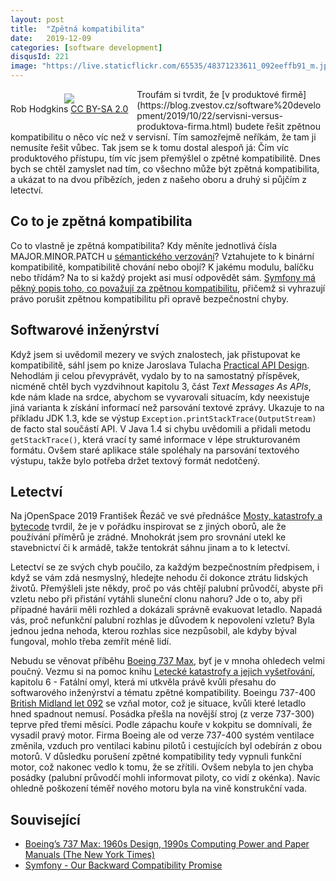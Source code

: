 ```yaml
---
layout: post
title:  "Zpětná kompatibilita"
date:   2019-12-09
categories: [software development]
disqusId: 221
image: "https://live.staticflickr.com/65535/48371233611_092eeffb91_m.jpg"
---
```


<div style="float: left; margin: 0.5em 1em 1em 0em; text-align: center;"><a href="https://www.flickr.com/photos/131806380@N05/48371233611"><img src="https://live.staticflickr.com/65535/48371233611_092eeffb91_m.jpg" /></a><br/>Rob Hodgkins <a href="https://creativecommons.org/licenses/by-sa/2.0/">CC BY-SA 2.0</a></div>Troufám si tvrdit, že [v produktové firmě](https://blog.zvestov.cz/software%20development/2019/10/22/servisni-versus-produktova-firma.html) budete řešit zpětnou kompatibilitu o něco víc než v servisní. Tím samozřejmě neříkám, že tam ji nemusíte řešit vůbec. Tak jsem se k tomu dostal alespoň já: Čím víc produktového přístupu, tím víc jsem přemýšlel o zpětné kompatibilitě. Dnes bych se chtěl zamyslet nad tím, co všechno může být zpětná kompatibilita, a ukázat to na dvou příbězích, jeden z našeho oboru a druhý si půjčím z letectví.
<div style="clear:both"></div>
<!--more-->

## Co to je zpětná kompatibilita

Co to vlastně je zpětná kompatibilita? Kdy měníte jednotlivá čísla MAJOR.MINOR.PATCH u [sémantického verzování](https://semver.org/lang/cs/)? Vztahujete to k binární kompatibilitě, kompatibilitě chování nebo obojí? K jakému modulu, balíčku nebo třídám? Na to si každý projekt asi musí odpovědět sám. [Symfony má pěkný popis toho, co považují za zpětnou kompatibilitu](https://symfony.com/doc/current/contributing/code/bc.html), přičemž si vyhrazují právo porušit zpětnou kompatibilitu při opravě bezpečnostní chyby.

## Softwarové inženýrství

Když jsem si uvědomil mezery ve svých znalostech, jak přistupovat ke kompatibilitě, sáhl jsem po knize Jaroslava Tulacha [Practical API Design](https://www.goodreads.com/review/show/2870967061?book_show_action=false&from_review_page=1). Nehodlám ji celou převyprávět, vydalo by to na samostatný příspěvek, nicméně chtěl bych vyzdvihnout kapitolu 3, část _Text Messages As APIs_, kde nám klade na srdce, abychom se vyvarovali situacím, kdy neexistuje jiná varianta k získání informací než parsování textové zprávy. Ukazuje to na příkladu JDK 1.3, kde se výstup `Exception.printStackTrace(OutputStream)` de facto stal součástí API. V Java 1.4 si chybu uvědomili a přidali metodu `getStackTrace()`, která vrací ty samé informace v lépe strukturovaném formátu. Ovšem staré aplikace stále spoléhaly na parsování textového výstupu, takže bylo potřeba držet textový formát nedotčený.

## Letectví

Na jOpenSpace 2019 František Řezáč ve své přednášce [Mosty, katastrofy a bytecode](https://youtu.be/-3BCl8DTd0U) tvrdil, že je v pořádku inspirovat se z jiných oborů, ale že používání příměrů je zrádné. Mnohokrát jsem pro srovnání utekl ke stavebnictví či k armádě, takže tentokrát sáhnu jinam a to k letectví.

Letectví se ze svých chyb poučilo, za každým bezpečnostním předpisem, i když se vám zdá nesmyslný, hledejte nehodu či dokonce ztrátu lidských životů. Přemýšleli jste někdy, proč po vás chtějí palubní průvodčí, abyste při vzletu nebo při přistání vytáhli sluneční clonu nahoru? Jde o to, aby při případné havárii měli rozhled a dokázali správně evakuovat letadlo. Napadá vás, proč nefunkční palubní rozhlas je důvodem k nepovolení vzletu? Byla jednou jedna nehoda, kterou rozhlas sice nezpůsobil, ale kdyby býval fungoval, mohlo třeba zemřít méně lidí.

Nebudu se věnovat příběhu [Boeing 737 Max](https://www.nytimes.com/2019/04/08/business/boeing-737-max-.html), byť je v mnoha ohledech velmi poučný. Vezmu si na pomoc knihu [Letecké katastrofy a jejich vyšetřování](https://audioteka.com/cz/audiobook/letecke-katastrofy-a-jejich-vysetrovani), kapitolu 6 - Fatální omyl, která mi utkvěla právě kvůli přesahu do softwarového inženýrství a tématu zpětné kompatibility. Boeingu 737-400 [British Midland let 092](https://en.wikipedia.org/wiki/Kegworth_air_disaster) se vzňal motor, což je situace, kvůli které letadlo hned spadnout nemusí. Posádka přešla na novější stroj (z verze 737-300) teprve před třemi měsíci. Podle zápachu kouře v kokpitu se domnívali, že vysadil pravý motor. Firma Boeing ale od verze 737-400 systém ventilace změnila, vzduch pro ventilaci kabinu pilotů i cestujících byl odebírán z obou motorů. V důsledku porušení zpětné kompatibility tedy vypnuli funkční motor, což nakonec vedlo k tomu, že se zřítili. Ovšem nebyla to jen chyba posádky (palubní průvodčí mohli informovat piloty, co vidí z okénka). Navíc ohledně poškození téměř nového motoru byla na vině konstrukční vada.

## Související

* [Boeing’s 737 Max: 1960s Design, 1990s Computing Power and Paper Manuals (The New York Times)](https://www.nytimes.com/2019/04/08/business/boeing-737-max-.html)
* [Symfony - Our Backward Compatibility Promise](https://symfony.com/doc/current/contributing/code/bc.html)

